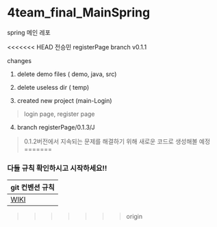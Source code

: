 # 4team_final_MainSpring

spring 메인 레포

<<<<<<< HEAD
전승민 registerPage branch v0.1.1

changes

1. delete demo files ( demo, java, src)

2. delete useless dir ( temp)

3. created new project (main-Login)
> login page, register page

4. branch registerPage/0.1.3/J
> 0.1.2버전에서 지속되는 문제를 해결하기 위해 새로운 코드로 생성해볼 예정
=======
### 다들 규칙 확인하시고 시작하세요!!

| git 컨벤션 규칙 |
|----------------|
|[WIKI](https://github.com/team4-order/team4-main/wiki)|




>>>>>>> origin

